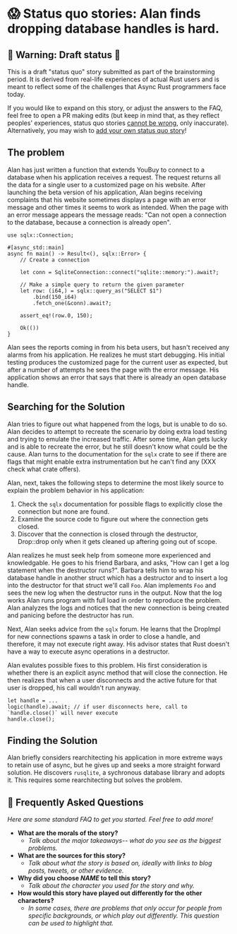 # 😱 Status quo stories: Alan finds dropping database handles is hard.

## 🚧 Warning: Draft status 🚧

This is a draft "status quo" story submitted as part of the brainstorming period. It is derived from real-life experiences of actual Rust users and is meant to reflect some of the challenges that Async Rust programmers face today. 

If you would like to expand on this story, or adjust the answers to the FAQ, feel free to open a PR making edits (but keep in mind that, as they reflect peoples' experiences, status quo stories [cannot be wrong], only inaccurate). Alternatively, you may wish to [add your own status quo story][htvsq]!


## The problem

Alan has just written a function that extends YouBuy to connect to a database when his application receives a request. The request returns all the data for a single user to a customized page on his website. After launching the beta version of his application, Alan begins receiving complaints that his website sometimes displays a page with an error message and other times it seems to work as intended. When the page with an error message appears the message reads: "Can not open a connection to the database, because a connection is already open".

```rust=
use sqlx::Connection;

#[async_std::main]
async fn main() -> Result<(), sqlx::Error> {
    // Create a connection

    let conn = SqliteConnection::connect("sqlite::memory:").await?;

    // Make a simple query to return the given parameter
    let row: (i64,) = sqlx::query_as("SELECT $1")
        .bind(150_i64)
        .fetch_one(&conn).await?;

    assert_eq!(row.0, 150);

    Ok(())
}
```

Alan sees the reports coming in from his beta users, but hasn't received any alarms from his application. He realizes he must start debugging. His initial testing produces the customized page for the current user as expected, but after a number of attempts he sees the page with the error message. His application shows an error that says that there is already an open database handle.


## Searching for the Solution


Alan tries to figure out what happened from the logs, but is unable to do so. Alan decides to attempt to recreate the scenario by doing extra load testing and trying to emulate the increased traffic. After some time, Alan gets lucky and is able to recreate the error, but he still doesn't know what could be the cause. Alan turns to the documentation for the `sqlx` crate to see if there are flags that might enable extra instrumentation but he can't find any (XXX check what crate offers).

Alan, next, takes the following steps to determine the most likely source to explain the problem behavior in his application:

1. Check the `sqlx` documentation for possible flags to explicitly close the connection but none are found.
2. Examine the source code to figure out where the connection gets closed.
3. Discover that the connection is closed through the destructor, Drop::drop only when it gets cleaned up aftering going out of scope.

Alan realizes he must seek help from someone more experienced and knowledgable. He goes to his friend Barbara, and asks, "How can I get a log statement when the destructor runs?". Barbara tells him to wrap his database handle in another struct which has a destructor and to insert a log into the destructor for that struct we'll call `Foo`. Alan implements `Foo` and sees the new log when the destructor runs in the output. Now that the log works Alan runs program with full load in order to reproduce the problem. Alan analyzes the logs and notices that the new connection is being created and panicing before the destructor has run.

Next, Alan seeks advice from the `sqlx` forum. He learns that the DropImpl for new connections spawns a task in order to close a handle, and therefore, it may not execute right away. His advisor states that Rust doesn't have a way to execute async operations in a destructor.

Alan evalutes possible fixes to this problem. His first consideration is whether there is an explicit async method that will close the connection. He then realizes that when a user disconnects and the active future for that user is dropped, his call wouldn't run anyway. 

```rust=
let handle = ...
logic(handle).await; // if user disconnects here, call to `handle.close()` will never execute
handle.close();
```

## Finding the Solution

Alan briefly considers rearchitecting his application in more extreme ways to retain use of async, but he gives up and seeks a more straight forward solution. He discovers `rusqlite`, a sychronous database library and adopts it. This requires some rearchitecting but solves the problem.

## 🤔 Frequently Asked Questions

*Here are some standard FAQ to get you started. Feel free to add more!*

* **What are the morals of the story?**
    * *Talk about the major takeaways-- what do you see as the biggest problems.*
* **What are the sources for this story?**
    * *Talk about what the story is based on, ideally with links to blog posts, tweets, or other evidence.*
* **Why did you choose *NAME* to tell this story?**
    * *Talk about the character you used for the story and why.*
* **How would this story have played out differently for the other characters?**
    * *In some cases, there are problems that only occur for people from specific backgrounds, or which play out differently. This question can be used to highlight that.*

[character]: ../characters.md
[status quo stories]: ./status_quo.md
[Alan]: ../characters/alan.md
[Grace]: ../characters/grace.md
[Niklaus]: ../characters/niklaus.md
[Barbara]: ../characters/barbara.md
[htvsq]: ../how_to_vision/status_quo.md
[cannot be wrong]: ../how_to_vision/comment.md#comment-t
